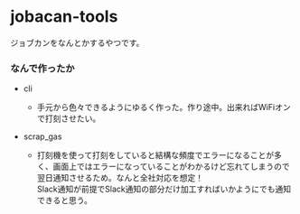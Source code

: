 jobacan-tools
===

ジョブカンをなんとかするやつです。

### なんで作ったか

- cli
  - 手元から色々できるようにゆるく作った。作り途中。出来ればWiFiオンで打刻させたい。

- scrap_gas
  - 打刻機を使って打刻をしていると結構な頻度でエラーになることが多く、画面上ではエラーになっていることがわかるけど忘れてしまうので翌日通知させるため。なんと全社対応を想定！   
    Slack通知が前提でSlack通知の部分だけ加工すればいかようにでも通知できると思う。
